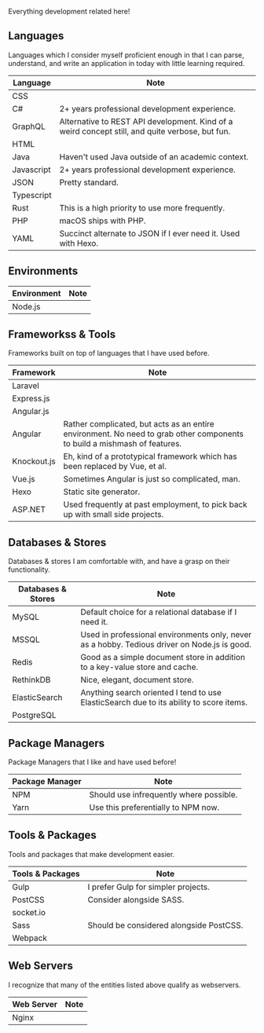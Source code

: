 Everything development related here!

## Languages

Languages which I consider myself proficient enough in that I can parse, understand, and write an application in today with little learning required.

| Language      | Note |
| ---           | ---- |
| CSS           | |
| C#            | 2+ years professional development experience.                                                     |
| GraphQL       | Alternative to REST API development. Kind of a weird concept still, and quite verbose, but fun.   |
| HTML          | |
| Java          | Haven't used Java outside of an academic context.                                                 |
| Javascript    | 2+ years professional development experience. |
| JSON          | Pretty standard. |
| Typescript    | |
| Rust          | This is a high priority to use more frequently. |
| PHP           | macOS ships with PHP. |
| YAML          | Succinct alternate to JSON if I ever need it. Used with Hexo.                                     |

## Environments

| Environment   | Note |
| ------------- | --- |
| Node.js       | |

## Frameworkss & Tools

Frameworks built on top of languages that I have used before.

| Framework     | Note |
| ------------- | --- |
| Laravel       ||
| Express.js    | |
| Angular.js    | |
| Angular       | Rather complicated, but acts as an entire environment. No need to grab other components to build a mishmash of features. |
| Knockout.js   | Eh, kind of a prototypical framework which has been replaced by Vue, et al. |
| Vue.js        | Sometimes Angular is just so complicated, man. |
| Hexo          | Static site generator. |
| ASP.NET       | Used frequently at past employment, to pick back up with small side projects. |

## Databases & Stores

Databases & stores I am comfortable with, and have a grasp on their functionality.

| Databases & Stores | Note |
| ------------- | --- |
| MySQL         | Default choice for a relational database if I need it. |
| MSSQL         | Used in professional environments only, never as a hobby. Tedious driver on Node.js is good. |
| Redis         | Good as a simple document store in addition to a key-value store and cache. |
| RethinkDB     | Nice, elegant, document store. |
| ElasticSearch | Anything search oriented I tend to use ElasticSearch due to its ability to score items. |
| PostgreSQL    | |

## Package Managers

Package Managers that I like and have used before!

| Package Manager | Note |
| --- | --- |
| NPM | Should use infrequently where possible. |
| Yarn | Use this preferentially to NPM now. |

## Tools & Packages

Tools and packages that make development easier.

| Tools & Packages | Note |
| --------- | --- |
| Gulp      | I prefer Gulp for simpler projects. |
| PostCSS   | Consider alongside SASS. |
| socket.io | |
| Sass      | Should be considered alongside PostCSS. |
| Webpack   | |

## Web Servers

I recognize that many of the entities listed above qualify as webservers.

| Web Server | Note |
| ---------- | --- |
| Nginx | |